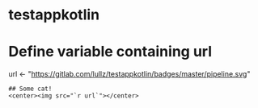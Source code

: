 # testappkotlin


# Define variable containing url
url <- "https://gitlab.com/lullz/testappkotlin/badges/master/pipeline.svg"
```
## Some cat!
<center><img src="`r url`"></center>
